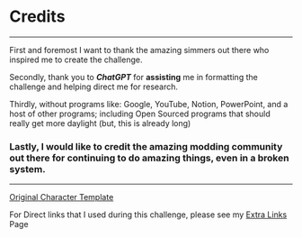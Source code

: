 # Credits

---

First and foremost I want to thank the amazing simmers out there who inspired me to create the challenge.

Secondly, thank you to ***ChatGPT*** for **assisting** me in formatting the challenge and helping direct me for research. 

Thirdly, without programs like: Google, YouTube, Notion, PowerPoint, and a host of other programs; including Open Sourced programs that should really get more daylight (but, this is already long)

### Lastly, I would like to credit the amazing modding community out there for continuing to do amazing things, even in a broken system.

---

[Original Character Template ](https://www.notion.so/Original-Character-Template-28deed3eb8318045b099f7c96554d010?pvs=21)

For Direct links that I used during this challenge, please see my [Extra Links](https://www.notion.so/Extra-Links-28deed3eb831804ebeb3cf77a7f9699a?pvs=21) Page